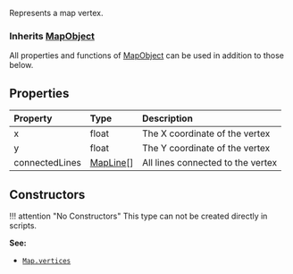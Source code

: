Represents a map vertex.

### Inherits <type>[MapObject](MapObject.md)</type>  
All properties and functions of <type>[MapObject](MapObject.md)</type> can be used in addition to those below.

## Properties

| Property | Type | Description |
|:---------|:-----|:------------|
<prop class="ro">x</prop> | <type>float</type> | The X coordinate of the vertex
<prop class="ro">y</prop> | <type>float</type> | The Y coordinate of the vertex
<prop class="ro">connectedLines</prop> | <type>[MapLine](MapLine.md)\[\]</type> | All lines connected to the vertex

## Constructors

!!! attention "No Constructors"
    This type can not be created directly in scripts.

**See:**

* <code>[Map.vertices](Map.md#properties)</code>
